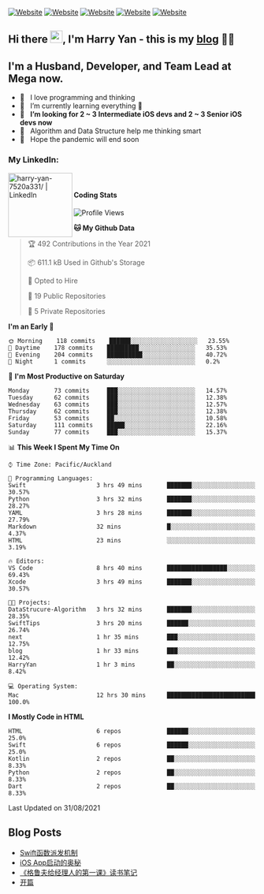 [![Website](https://img.shields.io/badge/Swift-FA7343?style=for-the-badge&logo=swift&logoColor=white)](https://swift.org/blog/)
[![Website](https://img.shields.io/badge/Dart-0175C2?style=for-the-badge&logo=dart&logoColor=white)](https://dart.dev/tools/sdk)
[![Website](https://img.shields.io/badge/Kotlin-0095D5?&style=for-the-badge&logo=kotlin&logoColor=white)](https://developer.android.com/kotlin?gclid=CjwKCAjw1JeJBhB9EiwAV612yyBJK6NE-Iltekll2TQW2PnS4ijhe8gDua3nAh7o--FWFoWabiKBwxoCyfEQAvD_BwE&gclsrc=aw.ds)
[![Website](https://img.shields.io/badge/C%23-239120?style=for-the-badge&logo=c-sharp&logoColor=white)](https://docs.microsoft.com/en-us/dotnet/csharp/)
[![Website](https://img.shields.io/badge/Python-14354C?style=for-the-badge&logo=python&logoColor=white)](https://www.python.org/)

## Hi there <a href="https://harryyan.github.io"><img src="https://media.giphy.com/media/hvRJCLFzcasrR4ia7z/giphy.gif" width="25px"></a>,  I'm Harry Yan - this is my [blog] 👨‍💻

## I'm a Husband, Developer, and Team Lead at Mega now.

- 🔭 &nbsp; I love programming and thinking
- 🌱 &nbsp; I’m currently learning everything 🤣
- 👯 &nbsp; **I’m looking for 2 ~ 3 Intermediate iOS devs and 2 ~ 3 Senior iOS devs now**
- 👻 &nbsp; Algorithm and Data Structure help me thinking smart
- 👺 &nbsp; Hope the pandemic will end soon


### My LinkedIn:
[<img align="left" alt="harry-yan-7520a331/ | LinkedIn" width="130" src="https://img.shields.io/badge/LinkedIn-0077B5?style=for-the-badge&logo=linkedin&logoColor=white" />][linkedin]

<br />

#### Coding Stats

<!--START_SECTION:waka-->
![Profile Views](http://img.shields.io/badge/Profile%20Views-364-blue)

**🐱 My Github Data** 

> 🏆 492 Contributions in the Year 2021
 > 
> 📦 611.1 kB Used in Github's Storage 
 > 
> 💼 Opted to Hire
 > 
> 📜 19 Public Repositories 
 > 
> 🔑 5 Private Repositories  
 > 
**I'm an Early 🐤** 

```text
🌞 Morning    118 commits    ██████░░░░░░░░░░░░░░░░░░░   23.55% 
🌆 Daytime    178 commits    █████████░░░░░░░░░░░░░░░░   35.53% 
🌃 Evening    204 commits    ██████████░░░░░░░░░░░░░░░   40.72% 
🌙 Night      1 commits      ░░░░░░░░░░░░░░░░░░░░░░░░░   0.2%

```
📅 **I'm Most Productive on Saturday** 

```text
Monday       73 commits     ███░░░░░░░░░░░░░░░░░░░░░░   14.57% 
Tuesday      62 commits     ███░░░░░░░░░░░░░░░░░░░░░░   12.38% 
Wednesday    63 commits     ███░░░░░░░░░░░░░░░░░░░░░░   12.57% 
Thursday     62 commits     ███░░░░░░░░░░░░░░░░░░░░░░   12.38% 
Friday       53 commits     ██░░░░░░░░░░░░░░░░░░░░░░░   10.58% 
Saturday     111 commits    █████░░░░░░░░░░░░░░░░░░░░   22.16% 
Sunday       77 commits     ███░░░░░░░░░░░░░░░░░░░░░░   15.37%

```


📊 **This Week I Spent My Time On** 

```text
⌚︎ Time Zone: Pacific/Auckland

💬 Programming Languages: 
Swift                    3 hrs 49 mins       ███████░░░░░░░░░░░░░░░░░░   30.57% 
Python                   3 hrs 32 mins       ███████░░░░░░░░░░░░░░░░░░   28.27% 
YAML                     3 hrs 28 mins       ███████░░░░░░░░░░░░░░░░░░   27.79% 
Markdown                 32 mins             █░░░░░░░░░░░░░░░░░░░░░░░░   4.37% 
HTML                     23 mins             ░░░░░░░░░░░░░░░░░░░░░░░░░   3.19%

🔥 Editors: 
VS Code                  8 hrs 40 mins       █████████████████░░░░░░░░   69.43% 
Xcode                    3 hrs 49 mins       ███████░░░░░░░░░░░░░░░░░░   30.57%

🐱‍💻 Projects: 
DataStrucure-Algorithm   3 hrs 32 mins       ███████░░░░░░░░░░░░░░░░░░   28.35% 
SwiftTips                3 hrs 20 mins       ██████░░░░░░░░░░░░░░░░░░░   26.74% 
next                     1 hr 35 mins        ███░░░░░░░░░░░░░░░░░░░░░░   12.75% 
blog                     1 hr 33 mins        ███░░░░░░░░░░░░░░░░░░░░░░   12.42% 
HarryYan                 1 hr 3 mins         ██░░░░░░░░░░░░░░░░░░░░░░░   8.42%

💻 Operating System: 
Mac                      12 hrs 30 mins      █████████████████████████   100.0%

```

**I Mostly Code in HTML** 

```text
HTML                     6 repos             ██████░░░░░░░░░░░░░░░░░░░   25.0% 
Swift                    6 repos             ██████░░░░░░░░░░░░░░░░░░░   25.0% 
Kotlin                   2 repos             ██░░░░░░░░░░░░░░░░░░░░░░░   8.33% 
Python                   2 repos             ██░░░░░░░░░░░░░░░░░░░░░░░   8.33% 
Dart                     2 repos             ██░░░░░░░░░░░░░░░░░░░░░░░   8.33%

```



 Last Updated on 31/08/2021
<!--END_SECTION:waka-->

## Blog Posts

<!-- BLOG-POST-LIST:START -->
- [Swift函数派发机制](https://harryyan.github.io/2021/08/27/Swift%E5%87%BD%E6%95%B0%E6%B4%BE%E5%8F%91%E6%9C%BA%E5%88%B6/)
- [iOS App启动的奥秘](https://harryyan.github.io/2021/04/20/iOS%20App%E5%90%AF%E5%8A%A8%E7%9A%84%E5%A5%A5%E7%A7%98/)
- [《格鲁夫给经理人的第一课》读书笔记](https://harryyan.github.io/2020/07/23/%E6%A0%BC%E9%B2%81%E5%A4%AB%E7%BB%99%E7%BB%8F%E7%90%86%E4%BA%BA%E7%9A%84%E7%AC%AC%E4%B8%80%E8%AF%BE%E8%AF%BB%E4%B9%A6%E7%AC%94%E8%AE%B0/)
- [开篇](https://harryyan.github.io/2019/04/19/%E5%BC%80%E7%AF%87%E5%AF%84%E8%AF%AD/)
<!-- BLOG-POST-LIST:END -->

[blog]: https://harryyan.github.io/
[linkedin]: https://linkedin.com/in/harry-yan-7520a331